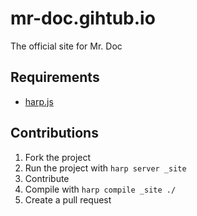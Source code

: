 # mr-doc.gihtub.io
The official site for Mr. Doc

## Requirements

* [harp.js](https://harpjs.com)

## Contributions

1. Fork the project
2. Run the project with `harp server _site`
3. Contribute
4. Compile with `harp compile _site ./`
5. Create a pull request
